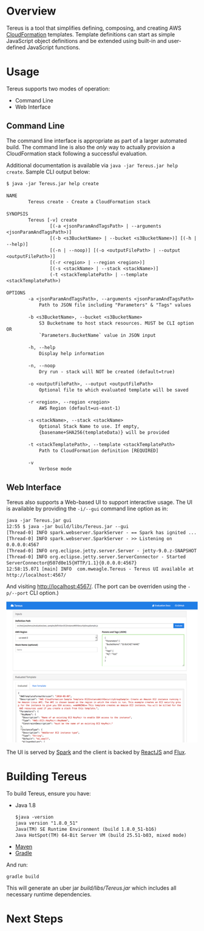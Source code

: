 # Overview

Tereus is a tool that simplifies defining, composing, and creating AWS
[CloudFormation](http://aws.amazon.com/cloudformation/) templates.  Template
definitions can start as simple JavaScript object definitions and be
extended using built-in and user-defined JavaScript functions.

# Usage

Tereus supports two modes of operation:

  - Command Line
  - Web Interface

## Command Line

The command line interface is appropriate as part of a larger automated build.  The command line is also the _only_ way to actually provision a CloudFormation stack following a successful evaluation.

Additional documentation is available via `java -jar Tereus.jar help create`.  Sample CLI output below:

```
$ java -jar Tereus.jar help create

NAME
        Tereus create - Create a CloudFormation stack

SYNOPSIS
        Tereus [-v] create
                [(-a <jsonParamAndTagsPath> | --arguments <jsonParamAndTagsPath>)]
                [(-b <s3BucketName> | --bucket <s3BucketName>)] [(-h | --help)]
                [(-n | --noop)] [(-o <outputFilePath> | --output <outputFilePath>)]
                [(-r <region> | --region <region>)]
                [(-s <stackName> | --stack <stackName>)]
                (-t <stackTemplatePath> | --template <stackTemplatePath>)

OPTIONS
        -a <jsonParamAndTagsPath>, --arguments <jsonParamAndTagsPath>
            Path to JSON file including "Parameters" & "Tags" values

        -b <s3BucketName>, --bucket <s3BucketName>
            S3 Bucketname to host stack resources. MUST be CLI option OR
            `Parameters.BucketName` value in JSON input

        -h, --help
            Display help information

        -n, --noop
            Dry run - stack will NOT be created (default=true)

        -o <outputFilePath>, --output <outputFilePath>
            Optional file to which evaluated template will be saved

        -r <region>, --region <region>
            AWS Region (default=us-east-1)

        -s <stackName>, --stack <stackName>
            Optional Stack Name to use. If empty,
            {basename+SHA256(templateData)} will be provided

        -t <stackTemplatePath>, --template <stackTemplatePath>
            Path to CloudFormation definition [REQUIRED]

        -v
            Verbose mode
```

## Web Interface

Tereus also supports a Web-based UI to support interactive usage.  The UI is available by providing the `-i/--gui` command line option as in:

```
java -jar Tereus.jar gui
12:55 $ java -jar build/libs/Tereus.jar --gui
[Thread-0] INFO spark.webserver.SparkServer - == Spark has ignited ...
[Thread-0] INFO spark.webserver.SparkServer - >> Listening on 0.0.0.0:4567
[Thread-0] INFO org.eclipse.jetty.server.Server - jetty-9.0.z-SNAPSHOT
[Thread-0] INFO org.eclipse.jetty.server.ServerConnector - Started ServerConnector@507d0e15{HTTP/1.1}{0.0.0.0:4567}
12:58:15.071 [main] INFO  com.mweagle.Tereus - Tereus UI available at http://localhost:4567/
```

And visiting [http://localhost:4567/](http://localhost:4567/).  (The port can be overriden using the `-p/--port` CLI option.)

![Tereus GUI](Tereus.png)

The UI is served by [Spark](http://sparkjava.com/) and the client is backed by [ReactJS](http://facebook.github.io/react/) and [Flux](https://github.com/facebook/flux).


# Building Tereus

To build Tereus, ensure you have:

- Java 1.8
    ```
    $java -version
    java version "1.8.0_51"
    Java(TM) SE Runtime Environment (build 1.8.0_51-b16)
    Java HotSpot(TM) 64-Bit Server VM (build 25.51-b03, mixed mode)
    ```
- [Maven](https://maven.apache.org/)
- [Gradle](https://gradle.org/)

And run:

```
gradle build

```

This will generate an uber jar _build/libs/Tereus.jar_ which includes
all necessary runtime dependencies.


# Next Steps